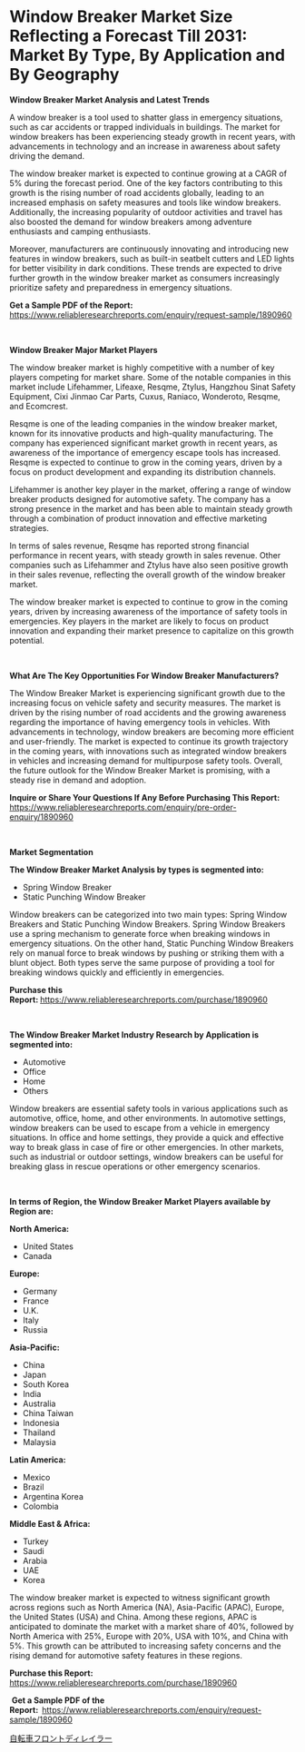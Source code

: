 <p><h1>Window Breaker Market Size Reflecting a Forecast Till 2031: Market By Type, By Application and By Geography</h1></p><p><strong>Window Breaker Market Analysis and Latest Trends</strong></p>
<p><p>A window breaker is a tool used to shatter glass in emergency situations, such as car accidents or trapped individuals in buildings. The market for window breakers has been experiencing steady growth in recent years, with advancements in technology and an increase in awareness about safety driving the demand.</p><p>The window breaker market is expected to continue growing at a CAGR of 5% during the forecast period. One of the key factors contributing to this growth is the rising number of road accidents globally, leading to an increased emphasis on safety measures and tools like window breakers. Additionally, the increasing popularity of outdoor activities and travel has also boosted the demand for window breakers among adventure enthusiasts and camping enthusiasts.</p><p>Moreover, manufacturers are continuously innovating and introducing new features in window breakers, such as built-in seatbelt cutters and LED lights for better visibility in dark conditions. These trends are expected to drive further growth in the window breaker market as consumers increasingly prioritize safety and preparedness in emergency situations.</p></p>
<p><strong>Get a Sample PDF of the Report:&nbsp;</strong> <a href="https://www.reliableresearchreports.com/enquiry/request-sample/1890960">https://www.reliableresearchreports.com/enquiry/request-sample/1890960</a></p>
<p>&nbsp;</p>
<p><strong>Window Breaker Major Market Players</strong></p>
<p><p>The window breaker market is highly competitive with a number of key players competing for market share. Some of the notable companies in this market include Lifehammer, Lifeaxe, Resqme, Ztylus, Hangzhou Sinat Safety Equipment, Cixi Jinmao Car Parts, Cuxus, Raniaco, Wonderoto, Resqme, and Ecomcrest.</p><p>Resqme is one of the leading companies in the window breaker market, known for its innovative products and high-quality manufacturing. The company has experienced significant market growth in recent years, as awareness of the importance of emergency escape tools has increased. Resqme is expected to continue to grow in the coming years, driven by a focus on product development and expanding its distribution channels.</p><p>Lifehammer is another key player in the market, offering a range of window breaker products designed for automotive safety. The company has a strong presence in the market and has been able to maintain steady growth through a combination of product innovation and effective marketing strategies.</p><p>In terms of sales revenue, Resqme has reported strong financial performance in recent years, with steady growth in sales revenue. Other companies such as Lifehammer and Ztylus have also seen positive growth in their sales revenue, reflecting the overall growth of the window breaker market.</p><p>The window breaker market is expected to continue to grow in the coming years, driven by increasing awareness of the importance of safety tools in emergencies. Key players in the market are likely to focus on product innovation and expanding their market presence to capitalize on this growth potential.</p></p>
<p>&nbsp;</p>
<p><strong>What Are The Key Opportunities For Window Breaker Manufacturers?</strong></p>
<p><p>The Window Breaker Market is experiencing significant growth due to the increasing focus on vehicle safety and security measures. The market is driven by the rising number of road accidents and the growing awareness regarding the importance of having emergency tools in vehicles. With advancements in technology, window breakers are becoming more efficient and user-friendly. The market is expected to continue its growth trajectory in the coming years, with innovations such as integrated window breakers in vehicles and increasing demand for multipurpose safety tools. Overall, the future outlook for the Window Breaker Market is promising, with a steady rise in demand and adoption.</p></p>
<p><strong>Inquire or Share Your Questions If Any Before Purchasing This Report:</strong> <a href="https://www.reliableresearchreports.com/enquiry/pre-order-enquiry/1890960">https://www.reliableresearchreports.com/enquiry/pre-order-enquiry/1890960</a></p>
<p>&nbsp;</p>
<p><strong>Market Segmentation</strong></p>
<p><strong>The Window Breaker Market Analysis by types is segmented into:</strong></p>
<p><ul><li>Spring Window Breaker</li><li>Static Punching Window Breaker</li></ul></p>
<p><p>Window breakers can be categorized into two main types: Spring Window Breakers and Static Punching Window Breakers. Spring Window Breakers use a spring mechanism to generate force when breaking windows in emergency situations. On the other hand, Static Punching Window Breakers rely on manual force to break windows by pushing or striking them with a blunt object. Both types serve the same purpose of providing a tool for breaking windows quickly and efficiently in emergencies.</p></p>
<p><strong>Purchase this Report:&nbsp;</strong><a href="https://www.reliableresearchreports.com/purchase/1890960">https://www.reliableresearchreports.com/purchase/1890960</a></p>
<p>&nbsp;</p>
<p><strong>The Window Breaker Market Industry Research by Application is segmented into:</strong></p>
<p><ul><li>Automotive</li><li>Office</li><li>Home</li><li>Others</li></ul></p>
<p><p>Window breakers are essential safety tools in various applications such as automotive, office, home, and other environments. In automotive settings, window breakers can be used to escape from a vehicle in emergency situations. In office and home settings, they provide a quick and effective way to break glass in case of fire or other emergencies. In other markets, such as industrial or outdoor settings, window breakers can be useful for breaking glass in rescue operations or other emergency scenarios.</p></p>
<p>&nbsp;</p>
<p><strong>In terms of Region, the Window Breaker Market Players available by Region are:</strong></p>
<p>
    <p> <strong> North America: </strong>
        <ul>
            <li>United States</li>
            <li>Canada</li>
        </ul>
        </p> 
    <p> <strong> Europe: </strong>
        <ul>
            <li>Germany</li>
            <li>France</li>
            <li>U.K.</li>
            <li>Italy</li>
            <li>Russia</li>
        </ul>
        </p> 
    <p> <strong> Asia-Pacific: </strong>
        <ul>
            <li>China</li>
            <li>Japan</li>
            <li>South Korea</li>
            <li>India</li>
            <li>Australia</li>
            <li>China Taiwan</li>
            <li>Indonesia</li>
            <li>Thailand</li>
            <li>Malaysia</li>
        </ul>
        </p> 
    <p> <strong> Latin America: </strong>
        <ul>
            <li>Mexico</li>
            <li>Brazil</li>
            <li>Argentina Korea</li>
            <li>Colombia</li>
        </ul>
        </p> 
    <p> <strong> Middle East & Africa: </strong>
        <ul>
            <li>Turkey</li>
            <li>Saudi</li>
            <li>Arabia</li>
            <li>UAE</li>
            <li>Korea</li>
        </ul>
    </p>
    </p>
<p><p>The window breaker market is expected to witness significant growth across regions such as North America (NA), Asia-Pacific (APAC), Europe, the United States (USA) and China. Among these regions, APAC is anticipated to dominate the market with a market share of 40%, followed by North America with 25%, Europe with 20%, USA with 10%, and China with 5%. This growth can be attributed to increasing safety concerns and the rising demand for automotive safety features in these regions.</p></p>
<p><strong>Purchase this Report: </strong><a href="https://www.reliableresearchreports.com/purchase/1890960">https://www.reliableresearchreports.com/purchase/1890960</a></p>
<p>&nbsp;<strong>Get a Sample PDF of the Report:&nbsp;&nbsp;</strong><a href="https://www.reliableresearchreports.com/enquiry/request-sample/1890960">https://www.reliableresearchreports.com/enquiry/request-sample/1890960</a></p>
<p><strong></strong></p>
<p><p><a href="https://github.com/lily-u-genius/Market-Research-Report-List-1/blob/main/30847576475.md">自転車フロントディレイラー</a></p></p>